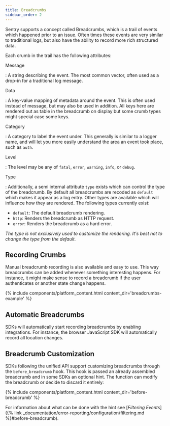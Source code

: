 ```yaml
---
title: Breadcrumbs
sidebar_order: 2
---
```


Sentry supports a concept called Breadcrumbs, which is a trail of events which
happened prior to an issue. Often times these events are very similar to
traditional logs, but also have the ability to record more rich structured
data.

Each crumb in the trail has the following attributes:

Message

: A string describing the event. The most common vector, often used as a
  drop-in for a traditional log message.

Data

: A key-value mapping of metadata around the event. This is often used
  instead of message, but may also be used in addition.  All keys here are
  rendered out as table in the breadcrumb on display but some crumb types
  might special case some keys.

Category

: A category to label the event under. This generally is similar to a logger
  name, and will let you more easily understand the area an event took place,
  such as `auth`.

Level

: The level may be any of `fatal`, `error`, `warning`, `info`, or `debug`.

Type

: Additionally, a semi internal attribute `type` exists which can control the type
  of the breadcrumb.  By default all breadcrumbs are recoded as `default` which
  makes it appear as a log entry.  Other types are available which will
  influence how they are rendered.  The following types currently exist:

  * `default`: The default breadcrumb rendering.
  * `http`: Renders the breadcrumb as HTTP request.
  * `error`: Renders the breadcrumb as a hard error.

  _The type is not exclusively used to customize the rendering.  It's
  best not to change the type from the default._

## Recording Crumbs

Manual breadcrumb recording is also available and easy to use.  This way breadcrumbs
can be added whenever something interesting happens.  For instance, it might make sense
to record a breadcrumb if the user authenticates or another state change happens.

{% include components/platform_content.html content_dir='breadcrumbs-example' %}

## Automatic Breadcrumbs

SDKs will automatically start recording breadcrumbs by enabling integrations.  For instance,
the browser JavaScript SDK will automatically record all location changes.

## Breadcrumb Customization

SDKs following the unified API support customizing breadcrumbs through the `before_breadcrumb`
hook.  This hook is passed an already assembled breadcrumb and in some SDKs an optional
hint.  The function can modify the breadcrumb or decide to discard it entirely:

{% include components/platform_content.html content_dir='before-breadcrumb' %}

For information about what can be done with the hint see [_Filtering Events_]({% link _documentation/error-reporting/configuration/filtering.md %}#before-breadcrumb).
